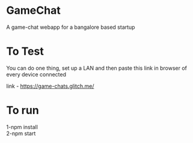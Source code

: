 # GameChat
A game-chat webapp for a bangalore based startup

# To Test


You can do one thing, set up a LAN and then paste this link in browser of every device connected

link - https://game-chats.glitch.me/


# To run
1-npm install   
2-npm start
